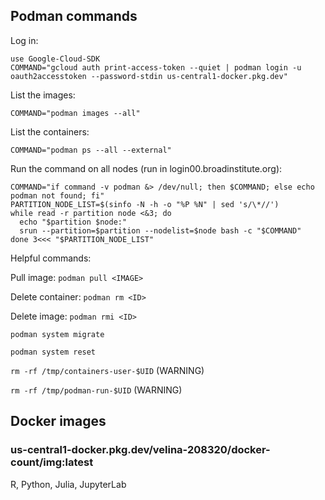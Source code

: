 ## Podman commands
Log in:
```
use Google-Cloud-SDK
COMMAND="gcloud auth print-access-token --quiet | podman login -u oauth2accesstoken --password-stdin us-central1-docker.pkg.dev"
```
List the images:
```
COMMAND="podman images --all"
```
List the containers:
```
COMMAND="podman ps --all --external"
```
Run the command on all nodes (run in login00.broadinstitute.org):
```
COMMAND="if command -v podman &> /dev/null; then $COMMAND; else echo podman not found; fi"
PARTITION_NODE_LIST=$(sinfo -N -h -o "%P %N" | sed 's/\*//')
while read -r partition node <&3; do
  echo "$partition $node:"
  srun --partition=$partition --nodelist=$node bash -c "$COMMAND"
done 3<<< "$PARTITION_NODE_LIST"
```
Helpful commands:

Pull image: ```podman pull <IMAGE>```

Delete container: ```podman rm <ID>```

Delete image: ```podman rmi <ID>```

```podman system migrate```

```podman system reset```

```rm -rf /tmp/containers-user-$UID``` (WARNING)

```rm -rf /tmp/podman-run-$UID``` (WARNING)

## Docker images
### us-central1-docker.pkg.dev/velina-208320/docker-count/img:latest
R, Python, Julia, JupyterLab
